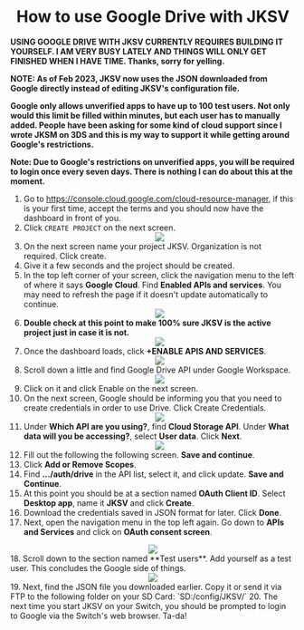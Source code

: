 # <center> How to use Google Drive with JKSV </center>
**USING GOOGLE DRIVE WITH JKSV CURRENTLY REQUIRES BUILDING IT YOURSELF. I AM VERY BUSY LATELY AND THINGS WILL ONLY GET FINISHED WHEN I HAVE TIME. Thanks, sorry for yelling.**

**NOTE: As of Feb 2023, JKSV now uses the JSON downloaded from Google directly instead of editing JKSV's configuration file.**

**Google only allows unverified apps to have up to 100 test users. Not only would this limit be filled within minutes, but each user has to manually added. People have been asking for some kind of cloud support since I wrote JKSM on 3DS and this is my way to support it while getting around Google's restrictions.**

**Note: Due to Google's restrictions on unverified apps, you will be required to login once every seven days. There is nothing I can do about this at the moment.**


1. Go to https://console.cloud.google.com/cloud-resource-manager, if this is your first time, accept the terms and you should now have the dashboard in front of you.
2. Click `CREATE PROJECT` on the next screen.<br><center><img src="https://i.imgur.com/9SDS2e0.png" /></center>
3. On the next screen name your project JKSV. Organization is not required. Click create.
4. Give it a few seconds and the project should be created.
5. In the top left corner of your screen, click the navigation menu to the left of where it says **Google Cloud**. Find **Enabled APIs and services**. You may need to refresh the page if it doesn't update automatically to continue. <br><center><img src="https://i.imgur.com/JhqOpgc.png" /></center>
6. **Double check at this point to make 100% sure JKSV is the active project just in case it is not.**
<br><center><img src="https://i.imgur.com/U49aIcb.png" /></center>
7. Once the dashboard loads, click **+ENABLE APIS AND SERVICES**. <br><center><img src="https://i.imgur.com/qaIhjID.png" /></center>
8. Scroll down a little and find Google Drive API under Google Workspace.<br><center><img src="https://i.imgur.com/cAC7h1r.png" /></center>
9. Click on it and click Enable on the next screen.
10. On the next screen, Google should be informing you that you need to create credentials in order to use Drive. Click Create Credentials.<br><center><img src="https://i.imgur.com/CRhFXQ4.png" /></center>
11. Under **Which API are you using?**, find **Cloud Storage API**. Under **What data will you be accessing?**, select **User data**. Click **Next**.
<br><center><img src="https://i.imgur.com/fiulRpn.png" /></center>
12. Fill out the following the following screen. **Save and continue**.
13. Click **Add or Remove Scopes**.
14. Find **.../auth/drive** in the API list, select it, and click update. **Save and Continue**.
15. At this point you should be at a section named **OAuth Client ID**. Select **Desktop app**, name it **JKSV** and click **Create**.
16. Download the credentials saved in JSON format for later. Click **Done**.
17. Next, open the navigation menu in the top left again. Go down to **APIs and Services** and click on **OAuth consent screen**.<br>
<center><img src="https://i.imgur.com/OrMtG1x.png" /></center>
18. Scroll down to the section named **Test users**. Add yourself as a test user. This concludes the Google side of things.<br>
<center><img src="https://i.imgur.com/RTV2LMZ.png" /></center>
19. Next, find the JSON file you downloaded earlier. Copy it or send it via FTP to the following folder on your SD Card: `SD:/config/JKSV/`
20. The next time you start JKSV on your Switch, you should be prompted to login to Google via the Switch's web browser. Ta-da!